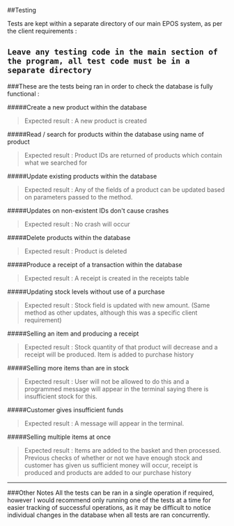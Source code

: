##Testing


Tests are kept within a separate directory of our main EPOS system, as per the client requirements :

`Leave any testing code in the main section of the program, all test code must be in a separate directory
`
-----

###These are the tests being ran in order to check the database is fully functional :


#####Create a new product within the database

>Expected result : A new product is created



#####Read / search for products within the database using name of product

>Expected result : Product IDs are returned of products which contain what we searched for



#####Update existing products within the database

>Expected result : Any of the fields of a product can be updated based on parameters passed to the method.



#####Updates on non-existent IDs don't cause crashes

>Expected result : No crash will occur



#####Delete products within the database

>Expected result : Product is deleted



#####Produce a receipt of a transaction within the database

>Expected result : A receipt is created in the receipts table



#####Updating stock levels without use of a purchase

>Expected result : Stock field is updated with new amount. (Same method as other updates, although this was a specific
client requirement)



#####Selling an item and producing a receipt

>Expected result : Stock quantity of that product will decrease and a receipt will be produced. Item is added to
purchase history



#####Selling more items than are in stock

>Expected result : User will not be allowed to do this and a programmed message will appear in the terminal saying
there is insufficient stock for this.



#####Customer gives insufficient funds

>Expected result : A message will appear in the terminal.



#####Selling multiple items at once

>Expected result : Items are added to the basket and then processed. Previous checks of whether or not we have
enough stock and customer has given us sufficient money will occur, receipt is produced and products are added to
our purchase history


------

###Other Notes
All the tests can be ran in a single operation if required, however I would recommend only running one of the tests at a
time for easier tracking of successful operations, as it may be difficult to notice individual changes in the database
when all tests are ran concurrently.